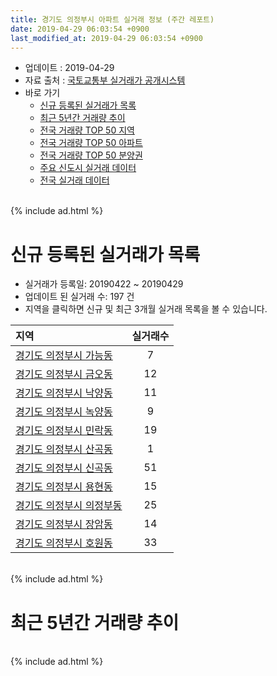 ```yaml
---
title: 경기도 의정부시 아파트 실거래 정보 (주간 레포트)
date: 2019-04-29 06:03:54 +0900
last_modified_at: 2019-04-29 06:03:54 +0900
---
```


* 업데이트 : 2019-04-29
* 자료 출처 : [국토교통부 실거래가 공개시스템](http://rt.molit.go.kr)
* 바로 가기
    * [신규 등록된 실거래가 목록](#신규-등록된-실거래가-목록)
    * [최근 5년간 거래량 추이](#최근-5년간-거래량-추이)
    * [전국 거래량 TOP 50 지역](https://inasie.github.io/apt-trade-info/최근-3개월-전국에서-가장-거래가-많이-발생한-지역)
    * [전국 거래량 TOP 50 아파트](https://inasie.github.io/apt-trade-info/최근-3개월-전국에서-가장-거래가-많이-발생한-아파트)
    * [전국 거래량 TOP 50 분양권](https://inasie.github.io/apt-trade-info/최근-3개월-전국에서-가장-거래가-많이-발생한-분양권)
    * [주요 신도시 실거래 데이터](https://inasie.github.io/apt-trade-info/주요-신도시)
    * [전국 실거래 데이터](https://inasie.github.io/apt-trade-info/전국)

<br>
{% include ad.html %}
<br>

# 신규 등록된 실거래가 목록
* 실거래가 등록일: 20190422 ~ 20190429
* 업데이트 된 실거래 수: 197 건
* 지역을 클릭하면 신규 및 최근 3개월 실거래 목록을 볼 수 있습니다.


|지역|실거래수|
|:---|:---:|
|[경기도 의정부시 가능동](https://inasie.github.io/apt-trade-info/경기도-의정부시-가능동)|7|
|[경기도 의정부시 금오동](https://inasie.github.io/apt-trade-info/경기도-의정부시-금오동)|12|
|[경기도 의정부시 낙양동](https://inasie.github.io/apt-trade-info/경기도-의정부시-낙양동)|11|
|[경기도 의정부시 녹양동](https://inasie.github.io/apt-trade-info/경기도-의정부시-녹양동)|9|
|[경기도 의정부시 민락동](https://inasie.github.io/apt-trade-info/경기도-의정부시-민락동)|19|
|[경기도 의정부시 산곡동](https://inasie.github.io/apt-trade-info/경기도-의정부시-산곡동)|1|
|[경기도 의정부시 신곡동](https://inasie.github.io/apt-trade-info/경기도-의정부시-신곡동)|51|
|[경기도 의정부시 용현동](https://inasie.github.io/apt-trade-info/경기도-의정부시-용현동)|15|
|[경기도 의정부시 의정부동](https://inasie.github.io/apt-trade-info/경기도-의정부시-의정부동)|25|
|[경기도 의정부시 장암동](https://inasie.github.io/apt-trade-info/경기도-의정부시-장암동)|14|
|[경기도 의정부시 호원동](https://inasie.github.io/apt-trade-info/경기도-의정부시-호원동)|33|


<br>
{% include ad.html %}
<br>

# 최근 5년간 거래량 추이


<div style="width:100%;">
    <canvas id="deal_progress" height="200"></canvas>
</div>

<script>
new Chart(document.getElementById("deal_progress"), {
    type: 'line',
    data: {
        labels: ['201404','201405','201406','201407','201408','201409','201410','201411','201412','201501','201502','201503','201504','201505','201506','201507','201508','201509','201510','201511','201512','201601','201602','201603','201604','201605','201606','201607','201608','201609','201610','201611','201612','201701','201702','201703','201704','201705','201706','201707','201708','201709','201710','201711','201712','201801','201802','201803','201804','201805','201806','201807','201808','201809','201810','201811','201812','201901','201902','201903','201904'],
        datasets: [{
            label: '매매',
            pointRadius: 1,
            data: [449, 369, 358, 469, 650, 692, 631, 383, 394, 563, 541, 1051, 796, 709, 720, 724, 660, 726, 816, 527, 376, 398, 417, 686, 617, 604, 624, 625, 641, 655, 711, 391, 284, 227, 479, 520, 470, 603, 585, 600, 510, 444, 366, 326, 295, 524, 569, 660, 456, 486, 485, 525, 710, 839, 705, 478, 414, 383, 303, 385, 148],
            borderColor: "rgba(255, 201, 14, 1)",
            backgroundColor: "rgba(255, 201, 14, 0.5)",
            fill: false,
            lineTension: 0
        },{
            label: '전월세',
            pointRadius: 1,
            data: [589, 536, 456, 528, 536, 559, 519, 475, 419, 628, 535, 703, 557, 510, 483, 518, 560, 430, 553, 397, 455, 446, 516, 606, 546, 480, 454, 483, 584, 573, 562, 420, 396, 397, 575, 591, 386, 429, 412, 492, 509, 504, 507, 518, 490, 569, 475, 548, 385, 376, 362, 414, 466, 549, 628, 387, 442, 536, 552, 406, 167],
            borderColor: "rgba(0, 141, 185, 1)",
            backgroundColor: "rgba(0, 141, 185, 0.5)",
            fill: false,
            lineTension: 0
        }
        ]
    },
    options: {
        responsive: true,
        title: {
            display: false
        },
        tooltips: {
            mode: 'index',
            intersect: false
        },
        hover: {
            mode: 'nearest',
            intersect: true
        },
        scales: {
            xAxes: [{
                display: true,
                scaleLabel: {
                    display: true,
                    labelString: '년/월'
                }
            }],
            yAxes: [{
                display: true,
                ticks: {
                    suggestedMin: 0,
                },
                scaleLabel: {
                    display: true,
                    labelString: '실거래 수'
                }
            }]
        }
    }
});

</script>


<br>
{% include ad.html %}
<br>

